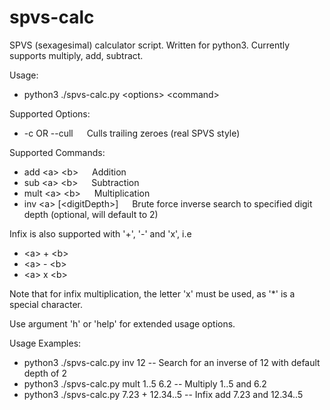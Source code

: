 # spvs-calc
SPVS (sexagesimal) calculator script.  Written for python3.  Currently supports multiply, add, subtract.

Usage:
- python3 ./spvs-calc.py \<options\> \<command\>

Supported Options:
- \-c OR \--cull &emsp; Culls trailing zeroes (real SPVS style)


Supported Commands:
- add \<a\> \<b\> &emsp; Addition
- sub \<a\> \<b\> &emsp; Subtraction
- mult \<a\> \<b\> &emsp; Multiplication
- inv \<a\> \[\<digitDepth\>\] &emsp; Brute force inverse search to specified digit depth (optional, will default to 2)


Infix is also supported with '+', '-' and 'x', i.e
- \<a\> \+ \<b\>
- \<a\> \- \<b\>
- \<a\> x \<b\>

Note that for infix multiplication, the letter 'x' must be used, as '\*' is a special character.  

Use argument 'h' or 'help' for extended usage options.  


Usage Examples:
- python3 ./spvs-calc.py inv 12                 -- Search for an inverse of 12 with default depth of 2
- python3 ./spvs-calc.py mult 1..5 6.2          -- Multiply 1..5 and 6.2
- python3 ./spvs-calc.py 7.23 + 12.34..5        -- Infix add 7.23 and 12.34..5 
